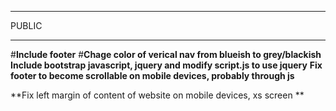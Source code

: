 ******
PUBLIC
******

#**Include footer**
#**Chage color of verical nav from blueish to grey/blackish**
**Include bootstrap javascript, jquery and modify script.js to use jquery**
**Fix footer to become scrollable on mobile devices, probably through js**

**Fix left margin of content of website on mobile devices, xs screen  **

